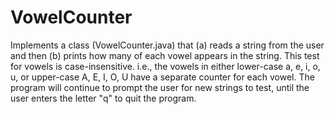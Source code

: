 # VowelCounter
Implements a class (VowelCounter.java) that (a) reads a string from the user and then (b) prints how many of each vowel appears in the string. This test for vowels is case-insensitive. i.e., the vowels in either lower-case a, e, i, o, u, or upper-case A, E, I, O, U have a separate counter for each vowel. The program will continue to prompt the user for new strings to test, until the user enters the letter "q" to quit the program.
